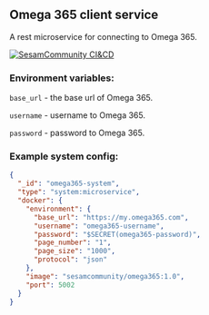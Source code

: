 ## Omega 365 client service

A rest microservice for connecting to Omega 365.

[![SesamCommunity CI&CD](https://github.com/sesam-community/omega365/actions/workflows/sesam-community-ci-cd.yml/badge.svg)](https://github.com/sesam-community/omega365/actions/workflows/sesam-community-ci-cd.yml)

### Environment variables:

`base_url` - the base url of Omega 365.

`username` - username to Omega 365.

`password` - password to Omega 365.


### Example system config:

```json
{
  "_id": "omega365-system",
  "type": "system:microservice",
  "docker": {
    "environment": {
      "base_url": "https://my.omega365.com",
      "username": "omega365-username",
      "password": "$SECRET(omega365-password)",
      "page_number": "1",
      "page_size": "1000",
      "protocol": "json"
    },
    "image": "sesamcommunity/omega365:1.0",
    "port": 5002
  }
}

```

```